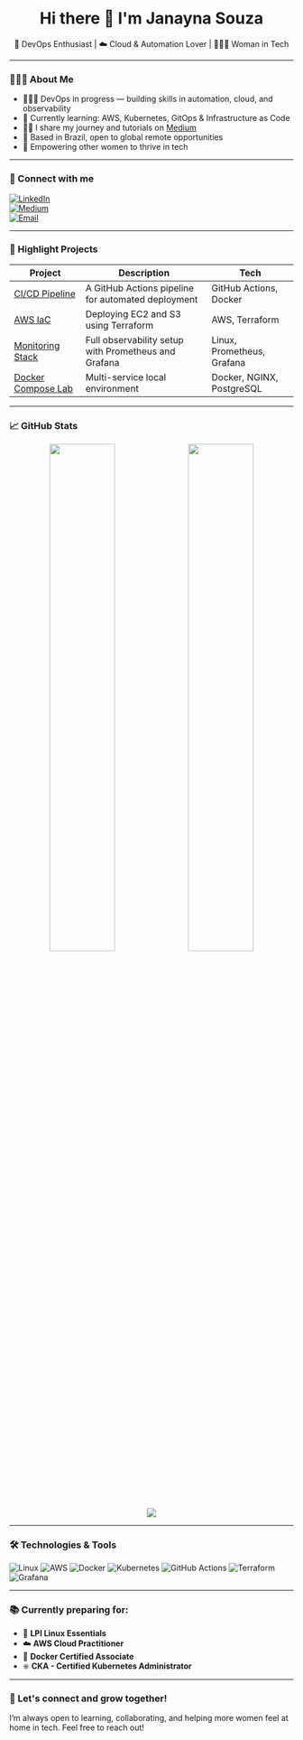 <h1 align="center">Hi there 👋 I'm Janayna Souza</h1>
<p align="center">
  🚀 DevOps Enthusiast | ☁️ Cloud & Automation Lover | 👩🏽‍💻 Woman in Tech
</p>

---

### 💁🏽‍♀️ About Me

- 👩🏽‍💻 DevOps in progress — building skills in automation, cloud, and observability
- 🌱 Currently learning: AWS, Kubernetes, GitOps & Infrastructure as Code
- ✍🏽 I share my journey and tutorials on [Medium](https://medium.com/@janaynasouza)
- 📍 Based in Brazil, open to global remote opportunities
- 💜 Empowering other women to thrive in tech

---

### 🔗 Connect with me

[![LinkedIn](https://img.shields.io/badge/LinkedIn-blue?logo=linkedin&logoColor=white)](https://linkedin.com/in/janasouzaj)  
[![Medium](https://img.shields.io/badge/Medium-000000?logo=medium&logoColor=white)](https://medium.com/@janaynasouza)  
[![Email](https://img.shields.io/badge/Email-D14836?logo=gmail&logoColor=white)](mailto:janasouzaj@gmail.com)

---

### 📌 Highlight Projects

| Project | Description | Tech |
|--------|-------------|------|
| [CI/CD Pipeline](https://github.com/janasouzaj/ci-cd-pipeline) | A GitHub Actions pipeline for automated deployment | GitHub Actions, Docker |
| [AWS IaC](https://github.com/janasouzaj/aws-infrastructure) | Deploying EC2 and S3 using Terraform | AWS, Terraform |
| [Monitoring Stack](https://github.com/janasouzaj/monitoring-stack) | Full observability setup with Prometheus and Grafana | Linux, Prometheus, Grafana |
| [Docker Compose Lab](https://github.com/janasouzaj/docker-compose-lab) | Multi-service local environment | Docker, NGINX, PostgreSQL |

---

### 📈 GitHub Stats

<p align="center">
  <img width="48%" src="https://github-readme-stats.vercel.app/api?username=janasouzaj&show_icons=true&theme=tokyonight" />
  <img width="48%" src="https://github-readme-streak-stats.herokuapp.com?user=janasouzaj&theme=tokyonight" />
</p>
<p align="center">
  <img src="https://github-readme-stats.vercel.app/api/top-langs/?username=janasouzaj&layout=compact&theme=tokyonight" />
</p>

---

### 🛠️ Technologies & Tools

![Linux](https://img.shields.io/badge/Linux-FCC624?logo=linux&logoColor=black)
![AWS](https://img.shields.io/badge/AWS-232F3E?logo=amazon-aws&logoColor=white)
![Docker](https://img.shields.io/badge/Docker-2496ED?logo=docker&logoColor=white)
![Kubernetes](https://img.shields.io/badge/Kubernetes-326CE5?logo=kubernetes&logoColor=white)
![GitHub Actions](https://img.shields.io/badge/GitHub_Actions-2088FF?logo=github-actions&logoColor=white)
![Terraform](https://img.shields.io/badge/Terraform-623CE4?logo=terraform&logoColor=white)
![Grafana](https://img.shields.io/badge/Grafana-F46800?logo=grafana&logoColor=white)

---

### 📚 Currently preparing for:

- 🧪 **LPI Linux Essentials**
- ☁️ **AWS Cloud Practitioner**
- 🐳 **Docker Certified Associate**
- ⎈ **CKA - Certified Kubernetes Administrator**

---

### 💬 Let's connect and grow together!

I’m always open to learning, collaborating, and helping more women feel at home in tech. Feel free to reach out!

